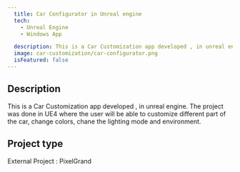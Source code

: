 ```yaml
---
  title: Car Configurator in Unreal engine
  tech:
    - Unreal Engine
    - Windows App

  description: This is a Car Customization app developed , in unreal engine.
  image: car-customization/car-configurator.png
  isFeatured: false
---
```


## Description

This is a Car Customization app developed , in unreal engine. The project was done in UE4 where the user will be able to customize different part of the car, change colors, chane the lighting mode and environment.

## Project type

External Project : PixelGrand



